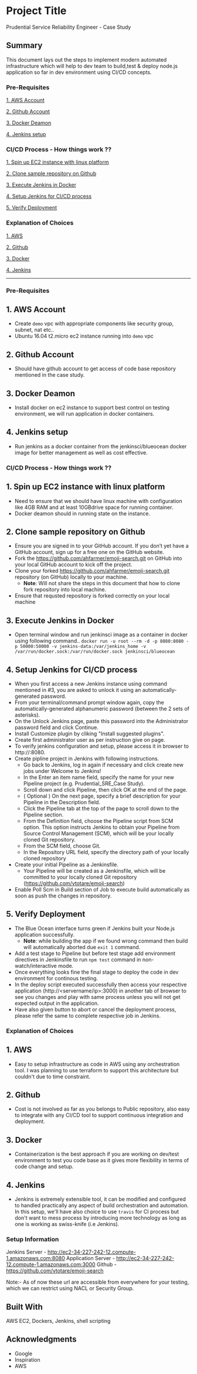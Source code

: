 # Project Title

Prudential Service Reliability Engineer - Case Study

## Summary ##

This document lays out the steps to implement modern automated infrastructure which will help to dev team to build,test & deploy node.js application so far in dev environment using CI/CD concepts.

### Pre-Requisites ###

[1. AWS Account](#1-aws-account)

[2. Github Account](#2-github-account)

[3. Docker Deamon](#3-docker-deamon)

[4. Jenkins setup](#4-jenkins-setup)


### CI/CD Process - How things work ?? ###

[1. Spin up EC2 instance with linux platform](#1-spin-up-ec2-instance-with-linux-platform)

[2. Clone sample repository on Github](#2-clone-sample-repository-on-github)

[3. Execute Jenkins in Docker](#3-execute-jenkins-in-docker)

[4. Setup Jenkins for CI/CD process](#4-setup-jenkins-for-ci/cd-process)

[5. Verify Deployment](#5-verify-deployment)


### Explanation of Choices ###

[1. AWS](#1-aws)

[2. Github](#2-github)

[3. Docker](#3-docker)

[4. Jenkins](#4-jenkins)

---

### Pre-Requisites

## 1. AWS Account
- Create `demo` vpc with appropriate components like security group, subnet, nat etc..
- Ubuntu 16.04 t2.micro ec2 instance running into `demo` vpc


## 2. Github Account
- Should have github account to get access of code base repository mentioned in the case study.


## 3. Docker Deamon
- Install docker on ec2 instance to support best control on testing environment, we will run application in docker containers.


## 4. Jenkins setup
- Run jenkins as a docker container from the jenkinsci/blueocean docker image for better management as well as cost effective.


### CI/CD Process - How things work ??

## 1. Spin up EC2 instance with linux platform   
- Need to ensure that we should have linux machine with configuration like 4GB RAM and at least 10GBdrive space for running container.
- Docker deamon should in running state on the instance.


## 2. Clone sample repository on Github
- Ensure you are signed in to your GitHub account. If you don’t yet have a GitHub account, sign up for a free one on the GitHub website.
- Fork the https://github.com/ahfarmer/emoji-search.git  on GitHub into your local GitHub account to kick off the project.
- Clone your forked https://github.com/ahfarmer/emoji-search.git repository (on GitHub) locally to your machine.
  - **Note**: Will not share the steps in this document that how to clone fork repository into local machine.
- Ensure that requsted repository is forked correctly on your local machine


## 3. Execute Jenkins in Docker
- Open terminal window and run jenkinsci image as a container in docker using following command..
  `docker run -u root --rm -d -p 8080:8080 -p 50000:50000 -v jenkins-data:/var/jenkins_home -v /var/run/docker.sock:/var/run/docker.sock jenkinsci/blueocean`


## 4. Setup Jenkins for CI/CD process
- When you first access a new Jenkins instance using command mentioned in #3, you are asked to unlock it using an automatically-generated password.
- From your terminal/command prompt window again, copy the automatically-generated alphanumeric password (between the 2 sets of asterisks).
- On the Unlock Jenkins page, paste this password into the Administrator password field and click Continue.
- Install Customize plugin by cliking "Install suggested plugins".
- Create first administrator user as per instruction give on page.
- To verify jenkins configuration and setup, please access it in browser to http://<servername>:8080.
- Create pipline project in Jenkins with following instructions.
  - Go back to Jenkins, log in again if necessary and click create new jobs under Welcome to Jenkins!
  - In the Enter an item name field, specify the name for your new Pipeline project (e.g. Prudential_SRE_Case Study).
  - Scroll down and click Pipeline, then click OK at the end of the page.
  - ( Optional ) On the next page, specify a brief description for your Pipeline in the Description field.
  - Click the Pipeline tab at the top of the page to scroll down to the Pipeline section.
  - From the Definition field, choose the Pipeline script from SCM option. This option instructs Jenkins to obtain your Pipeline from Source Control Management (SCM), which will be your locally cloned Git repository.
  - From the SCM field, choose Git.
  - In the Repository URL field, specify the directory path of your locally cloned repository
- Create your initial Pipeline as a Jenkinsfile.
  - Your Pipeline will be created as a Jenkinsfile, which will be committed to your locally cloned Git repository (https://github.com/vtotare/emoji-search)
- Enable Poll Scm in Build section of Job to execute build automatically as soon as push the changes in repository.


## 5. Verify Deployment
- The Blue Ocean interface turns green if Jenkins built your Node.js application successfully.
  - **Note**: while building the app if we found wrong command then build will automatically aborted due `exit 1` command.
- Add a test stage to Pipeline but before test stage add environment directives in Jenkinsfile to run `npm test`
command in non-watch/interactive mode.
- Once everything looks fine the final stage to deploy the code in dev environment for continous testing.
- In the deploy script executed successfully then access your respective application (http://<servername/ip>:3000) in another tab of browser to see you changes and play with same process unless you will not get expected output in the application.
- Have also given button to abort or cancel the deployment process, please refer the same to complete respective job in Jenkins.


### Explanation of Choices

## 1. AWS
- Easy to setup infrastructure as code in AWS using any orchestration tool. I was planning to use terraform to support this architecture but couldn't due to time constraint.

## 2. Github
- Cost is not involved as far as you belongs to Public repository, also easy to integrate with any CI/CD tool to support continuous integration and deployment.

## 3. Docker
- Containerization is the best approach if you are working on dev/test environment to test you code base as it gives more flexibility in terms of code change and setup.

## 4. Jenkins
- Jenkins is extremely extensible tool, it can be modified and configured to handled practically any aspect of build orchestration and automation. In this setup, we'll have also choice to use `travis` for CI process but don't want to mess process by introducing more technology as long as one is working as swiss-knife (i.e Jenkins).


### Setup Information

Jenkins Server - http://ec2-34-227-242-12.compute-1.amazonaws.com:8080 
Application Server - http://ec2-34-227-242-12.compute-1.amazonaws.com:3000
Github 		- https://github.com/vtotare/emoji-search

Note:- As of now these url are accessible from everywhere for your testing, which we can restrict using NACL or Security Group.

## Built With
AWS EC2, Dockers, Jenkins, shell scripting


## Acknowledgments

* Google
* Inspiration
* AWS
